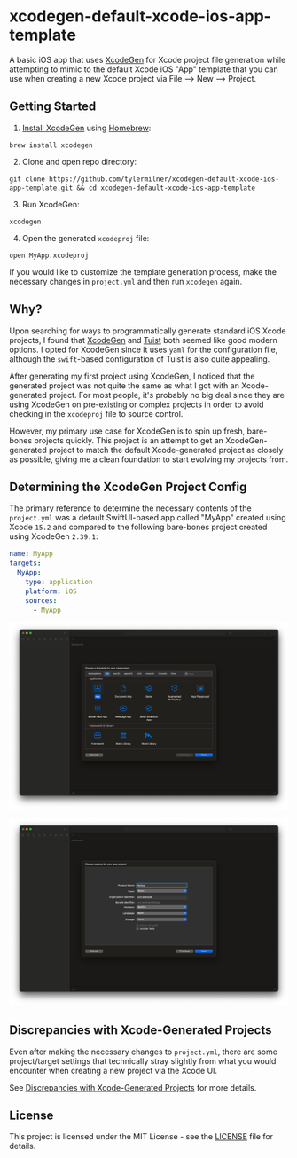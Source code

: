 # xcodegen-default-xcode-ios-app-template

A basic iOS app that uses [XcodeGen](https://github.com/yonaskolb/XcodeGen) for Xcode project file generation while attempting to mimic to the default Xcode iOS "App" template that you can use when creating a new Xcode project via File --> New --> Project.

## Getting Started

1. [Install XcodeGen](https://github.com/yonaskolb/XcodeGen/tree/master?tab=readme-ov-file#installing) using [Homebrew](https://brew.sh):

```shell
brew install xcodegen
```

2. Clone and open repo directory:

```shell
git clone https://github.com/tylermilner/xcodegen-default-xcode-ios-app-template.git && cd xcodegen-default-xcode-ios-app-template
```

3. Run XcodeGen:

```shell
xcodegen
```

4. Open the generated `xcodeproj` file:

```shell
open MyApp.xcodeproj
```

If you would like to customize the template generation process, make the necessary changes in `project.yml` and then run `xcodegen` again.

## Why?

Upon searching for ways to programmatically generate standard iOS Xcode projects, I found that [XcodeGen](https://github.com/yonaskolb/XcodeGen) and [Tuist](https://github.com/tuist/tuist) both seemed like good modern options. I opted for XcodeGen since it uses `yaml` for the configuration file, although the `swift`-based configuration of Tuist is also quite appealing.

After generating my first project using XcodeGen, I noticed that the generated project was not quite the same as what I got with an Xcode-generated project. For most people, it's probably no big deal since they are using XcodeGen on pre-existing or complex projects in order to avoid checking in the `xcodeproj` file to source control.

However, my primary use case for XcodeGen is to spin up fresh, bare-bones projects quickly. This project is an attempt to get an XcodeGen-generated project to match the default Xcode-generated project as closely as possible, giving me a clean foundation to start evolving my projects from.

## Determining the XcodeGen Project Config

The primary reference to determine the necessary contents of the `project.yml` was a default SwiftUI-based app called "MyApp" created using Xcode `15.2` and compared to the following bare-bones project created using XcodeGen `2.39.1`:

```yaml
name: MyApp
targets:
  MyApp:
    type: application
    platform: iOS
    sources:
      - MyApp
```

![Xcode "File" -> "New" --> "Project" app template selection.](./docs/images/xcode-file-new-project-app-template-1.png)

![Xcode new project setup options.](./docs/images/xcode-file-new-project-app-template-2.png)

## Discrepancies with Xcode-Generated Projects

Even after making the necessary changes to `project.yml`, there are some project/target settings that technically stray slightly from what you would encounter when creating a new project via the Xcode UI.

See [Discrepancies with Xcode-Generated Projects](./docs/discrepancies-with-xcode-generated-projects.md) for more details.

## License

This project is licensed under the MIT License - see the [LICENSE](./LICENSE) file for details.
